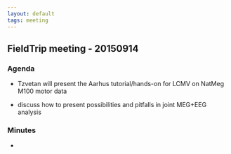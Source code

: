 ```yaml
---
layout: default
tags: meeting
---
```


## FieldTrip meeting - 20150914

### Agenda

*  Tzvetan will present the Aarhus tutorial/hands-on for LCMV on NatMeg M100 motor data

*  discuss how to present possibilities and pitfalls in joint MEG+EEG analysis

### Minutes

* 
